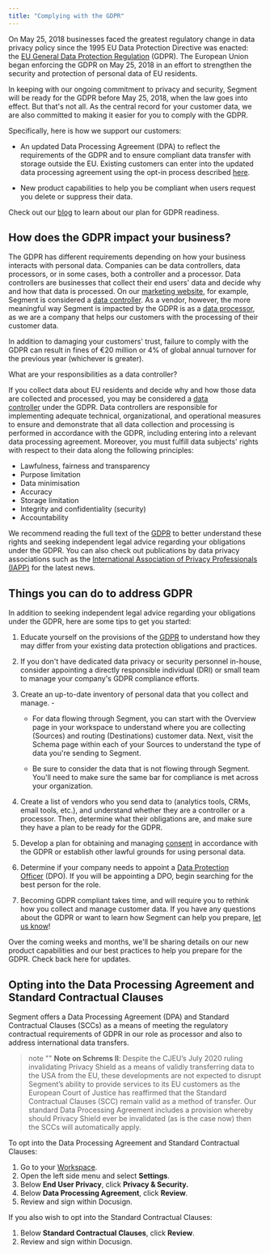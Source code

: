 ```yaml
---
title: "Complying with the GDPR"
---
```


On May 25, 2018 businesses faced the greatest regulatory change in data privacy policy since the 1995 EU Data Protection Directive was enacted: the [EU General Data Protection Regulation](https://ec.europa.eu/info/law/law-topic/data-protection_en) (GDPR). The European Union began enforcing the GDPR on May 25, 2018 in an effort to strengthen the security and protection of personal data of EU residents.

In keeping with our ongoing commitment to privacy and security, Segment will be ready for the GDPR before May 25, 2018, when the law goes into effect. But that's not all. As the central record for your customer data, we are also committed to making it easier for you to comply with the GDPR.

Specifically, here is how we support our customers:

*   An updated Data Processing Agreement (DPA) to reflect the requirements of the GDPR and to ensure compliant data transfer with storage outside the EU. Existing customers can enter into the updated data processing agreement using the opt-in process described [here](#how-to-opt-into-the-data-processing-agreement-and-eu-model-contract-clauses).

*   New product capabilities to help you be compliant when users request you delete or suppress their data.


Check out our [blog](https://segment.com/blog/segment-and-the-gdpr) to learn about our plan for GDPR readiness.

## How does the GDPR impact your business?

The GDPR has different requirements depending on how your business interacts with personal data. Companies can be data controllers, data processors, or in some cases, both a controller and a processor. Data controllers are businesses that collect their end users' data and decide why and how that data is processed. On our [marketing website](https://segment.com/), for example, Segment is considered a [data controller](https://gdpr-info.eu/art-24-gdpr/). As a vendor, however, the more meaningful way Segment is impacted by the GDPR is as a [data processor](https://gdpr-info.eu/art-28-gdpr/), as we are a company that helps our customers with the processing of their customer data.

In addition to damaging your customers' trust, failure to comply with the GDPR can result in fines of €20 million or 4% of global annual turnover for the previous year (whichever is greater).

What are your responsibilities as a data controller?

If you collect data about EU residents and decide why and how those data are collected and processed, you may be considered a [data controller](https://gdpr-info.eu/art-24-gdpr/) under the GDPR. Data controllers are responsible for implementing adequate technical, organizational, and operational measures to ensure and demonstrate that all data collection and processing is performed in accordance with the GDPR, including entering into a relevant data processing agreement. Moreover, you must fulfill data subjects' rights with respect to their data along the following principles:

- Lawfulness, fairness and transparency
- Purpose limitation
- Data minimisation
- Accuracy
- Storage limitation
- Integrity and confidentiality (security)
- Accountability

We recommend reading the full text of the [GDPR](https://gdpr-info.eu/) to better understand these rights and seeking independent legal advice regarding your obligations under the GDPR. You can also check out publications by data privacy associations such as the [International Association of Privacy Professionals (IAPP)](https://iapp.org/) for the latest news. 

## Things you can do to address GDPR

In addition to seeking independent legal advice regarding your obligations under the GDPR, here are some tips to get you started:

1.  Educate yourself on the provisions of the [GDPR](https://gdpr-info.eu/) to understand how they may differ from your existing data protection obligations and practices.

2.  If you don't have dedicated data privacy or security personnel in-house, consider appointing a directly responsible individual (DRI) or small team to manage your company's GDPR compliance efforts.

3.  Create an up-to-date inventory of personal data that you collect and manage. -

    *   For data flowing through Segment, you can start with the Overview page in your workspace to understand where you are collecting (Sources) and routing (Destinations) customer data. Next, visit the Schema page within each of your Sources to understand the type of data you're sending to Segment.

    *   Be sure to consider the data that is not flowing through Segment. You'll need to make sure the same bar for compliance is met across your organization.

4.  Create a list of vendors who you send data to (analytics tools, CRMs, email tools, etc.), and understand whether they are a controller or a processor. Then, determine what their obligations are, and make sure they have a plan to be ready for the GDPR.

5.  Develop a plan for obtaining and managing [consent](https://gdpr-info.eu/art-7-gdpr/) in accordance with the GDPR or establish other lawful grounds for using personal data.

6.  Determine if your company needs to appoint a [Data Protection Officer](https://gdpr-info.eu/art-37-gdpr/) (DPO). If you will be appointing a DPO, begin searching for the best person for the role.

7.  Becoming GDPR compliant takes time, and will require you to rethink how you collect and manage customer data. If you have any questions about the GDPR or want to learn how Segment can help you prepare, [let us know](https://segment.com/contact/sales)!


Over the coming weeks and months, we'll be sharing details on our new product capabilities and our best practices to help you prepare for the GDPR. Check back here for updates.

## Opting into the Data Processing Agreement and Standard Contractual Clauses

Segment offers a Data Processing Agreement (DPA) and Standard Contractual Clauses (SCCs) as a means of meeting the regulatory contractual requirements of GDPR in our role as processor and also to address international data transfers.

> note ""
> **Note on Schrems II**: Despite the CJEU’s July 2020 ruling invalidating Privacy Shield as a means of validly transferring data to the USA from the EU, these developments are not expected to disrupt Segment’s ability to provide services to its EU customers as the European Court of Justice has reaffirmed that the Standard Contractual Clauses (SCC) remain valid as a method of transfer. Our standard Data Processing Agreement includes a provision whereby should Privacy Shield ever be invalidated (as is the case now) then the SCCs will automatically apply.

To opt into the Data Processing Agreement and Standard Contractual Clauses:

1.  Go to your [Workspace](https://app.segment.com).
2.  Open the left side menu and select **Settings**.
3.  Below **End User Privacy**, click **Privacy & Security.**
4.  Below **Data Processing Agreement**, click **Review**.
5.  Review and sign within Docusign.

If you also wish to opt into the Standard Contractual Clauses:

1.  Below **Standard Contractual Clauses**, click **Review**.
2.  Review and sign within Docusign.
